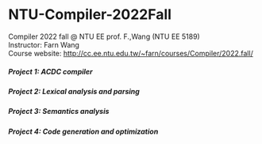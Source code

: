 # NTU-Compiler-2022Fall
 Compiler 2022 fall @ NTU EE prof. F.,Wang (NTU EE 5189) <br>
 Instructor: Farn Wang <br>
 Course website: http://cc.ee.ntu.edu.tw/~farn/courses/Compiler/2022.fall/

##### Project 1: ACDC compiler
##### Project 2: Lexical analysis and parsing
##### Project 3: Semantics analysis
##### Project 4: Code generation and optimization
